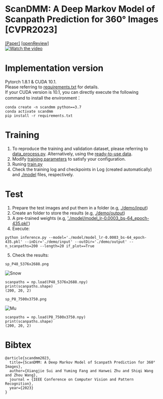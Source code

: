 # ScanDMM: A Deep Markov Model of Scanpath Prediction for 360° Images [CVPR2023]

[[Paper]]() [[openReview]](https://openreview.net/forum?id=Z5RSvPEbyK)  
[![Watch the video](https://img.youtube.com/vi/bEWBnG5GXsU/maxresdefault.jpg)](https://youtu.be/bEWBnG5GXsU)

# Implementation version
Pytorch 1.8.1 & CUDA 10.1.  
Please referring to [requirements.txt](https://github.com/xiangjieSui/ScanDMM/blob/master/requirement.txt) for details.  
If your CUDA version is 10.1, you can directly execute the following command to install the environment：  
```
conda create -n scandmm python==3.7  
conda activate scandmm
pip install -r requirements.txt
```

# Training  
1. To reproduce the training and validation dataset, please referring to [data_process.py](https://github.com/xiangjieSui/ScanDMM/blob/master/data_process.py). Alternatively, using the [ready-to-use data](https://github.com/xiangjieSui/ScanDMM/tree/master/Datasets).
2. Modify [training parameters](https://github.com/xiangjieSui/ScanDMM/blob/master/config.py) to satisfy your configuration.
3. Runing [train.py](https://github.com/xiangjieSui/ScanDMM/blob/master/train.py)
4. Check the training log and checkpoints in Log (created automatically) and [./model](https://github.com/xiangjieSui/ScanDMM/tree/master/model) files, respectively.

# Test  
1. Prepare the test images and put them in a folder (e.g, [./demo/input](https://github.com/xiangjieSui/ScanDMM/tree/master/demo/input))  
2. Create an folder to store the results (e.g, [./demo/output](https://github.com/xiangjieSui/ScanDMM/tree/master/demo/output)) 
3. A pre-trained weights (e.g, ['./model/model_lr-0.0003_bs-64_epoch-435.pkl'](https://github.com/xiangjieSui/ScanDMM/tree/master/model))  
4. Execute:
```
python inference.py --model='./model/model_lr-0.0003_bs-64_epoch-435.pkl' --inDir='./demo/input' --outDir='./demo/output' --n_scanpaths=200 --length=20 if_plot==True
```
5. Check the results:  
``` 
sp_P48_5376x2688.png
```
![Snow](https://github.com/xiangjieSui/ScanDMM/blob/master/demo/output/sp_P48_5376x2688.png)  
```
scanpaths = np.load(P48_5376x2688.npy)
print(scanpaths.shape)
(200, 20, 2)
```
```
sp_P8_7500x3750.png
```
![Mu](https://github.com/xiangjieSui/ScanDMM/blob/master/demo/output/sp_P8_7500x3750.png)
```
scanpaths = np.load(P8_7500x3750.npy)
print(scanpaths.shape)
(200, 20, 2)
```

# Bibtex
```
@article{scandmm2023,
  title={ScanDMM: A Deep Markov Model of Scanpath Prediction for 360° Images},
  author={Xiangjie Sui and Yuming Fang and Hanwei Zhu and Shiqi Wang and Zhou Wang},
  journal = {IEEE Conference on Computer Vision and Pattern Recognition}, 
  year={2023}
}
```

